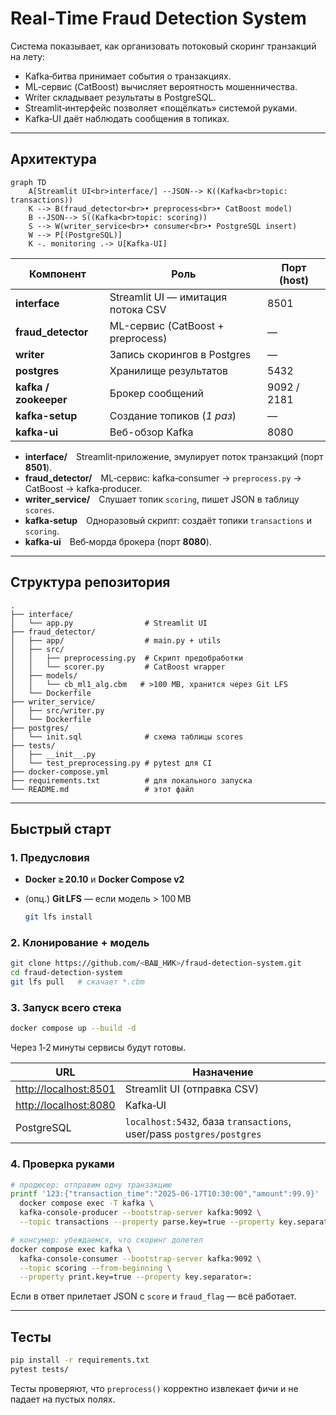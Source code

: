 # Real‑Time Fraud Detection System

Система показывает, как организовать потоковый скоринг транзакций на лету:

* Kafka‑битва принимает события о транзакциях.
* ML‑сервис (CatBoost) вычисляет вероятность мошенничества.
* Writer складывает результаты в PostgreSQL.
* Streamlit‑интерфейс позволяет «пощёлкать» системой руками.
* Kafka‑UI даёт наблюдать сообщения в топиках.

---

## Архитектура

```mermaid
graph TD
    A[Streamlit UI<br>interface/] --JSON--> K((Kafka<br>topic: transactions))
    K --> B(fraud_detector<br>• preprocess<br>• CatBoost model)
    B --JSON--> S((Kafka<br>topic: scoring))
    S --> W(writer_service<br>• consumer<br>• PostgreSQL insert)
    W --> P[(PostgreSQL)]
    K -. monitoring .-> U[Kafka‑UI]
```

| Компонент       | Роль                               | Порт (host) |
|-----------------|------------------------------------|-------------|
| **interface**   | Streamlit UI — имитация потока CSV | 8501 |
| **fraud_detector** | ML-сервис (CatBoost + preprocess) | — |
| **writer**      | Запись скорингов в Postgres        | — |
| **postgres**    | Хранилище результатов              | 5432 |
| **kafka / zookeeper** | Брокер сообщений              | 9092 / 2181 |
| **kafka-setup** | Cоздание топиков (*1 раз*)         | — |
| **kafka-ui**    | Веб-обзор Kafka                    | 8080 |

* **interface/** Streamlit‑приложение, эмулирует поток транзакций (порт **8501**).
* **fraud\_detector/** ML‑сервис: kafka‑consumer → `preprocess.py` → CatBoost → kafka‑producer.
* **writer\_service/** Слушает топик `scoring`, пишет JSON в таблицу `scores`.
* **kafka‑setup** Одноразовый скрипт: создаёт топики `transactions` и `scoring`.
* **kafka‑ui** Веб‑морда брокера (порт **8080**).
---

## Структура репозитория

```
.
├── interface/
│   └── app.py                # Streamlit UI
├── fraud_detector/
│   ├── app/                  # main.py + utils
│   ├── src/
│   │   ├── preprocessing.py  # Скрипт предобработки
│   │   └── scorer.py         # CatBoost wrapper
│   ├── models/
│   │   └── cb_ml1_alg.cbm   # >100 MB, хранится через Git LFS
│   └── Dockerfile
├── writer_service/
│   ├── src/writer.py
│   └── Dockerfile
├── postgres/
│   └── init.sql              # схема таблицы scores
├── tests/
│   ├── __init__.py
│   └── test_preprocessing.py # pytest для CI
├── docker-compose.yml
├── requirements.txt          # для локального запуска
└── README.md                 # этот файл
```

---

## Быстрый старт

### 1. Предусловия

* **Docker ≥ 20.10** и **Docker Compose v2**
* (опц.) **Git LFS** — если модель > 100 MB

  ```bash
  git lfs install
  ```

### 2. Клонирование + модель

```bash
git clone https://github.com/<ВАШ_НИК>/fraud-detection-system.git
cd fraud-detection-system
git lfs pull   # скачает *.cbm
```

### 3. Запуск всего стека

```bash
docker compose up --build -d
```

Через 1‑2 минуты сервисы будут готовы.

| URL                                            | Назначение                                                           |
| ---------------------------------------------- | -------------------------------------------------------------------- |
| [http://localhost:8501](http://localhost:8501) | Streamlit UI (отправка CSV)                                          |
| [http://localhost:8080](http://localhost:8080) | Kafka‑UI                                                             |
| PostgreSQL                                     | `localhost:5432`, база `transactions`, user/pass `postgres/postgres` |

### 4. Проверка руками

```bash
# продюсер: отправим одну транзакцию
printf '123:{"transaction_time":"2025-06-17T10:30:00","amount":99.9}' | \
  docker compose exec -T kafka \
  kafka-console-producer --bootstrap-server kafka:9092 \
  --topic transactions --property parse.key=true --property key.separator=:

# консумер: убеждаемся, что скоринг долетел
docker compose exec kafka \
  kafka-console-consumer --bootstrap-server kafka:9092 \
  --topic scoring --from-beginning \
  --property print.key=true --property key.separator=:
```

Если в ответ прилетает JSON с `score` и `fraud_flag` — всё работает.

---

## Тесты

```bash
pip install -r requirements.txt
pytest tests/
```

Тесты проверяют, что `preprocess()` корректно извлекает фичи и не падает на пустых полях.
